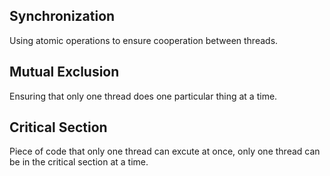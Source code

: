## Synchronization
Using atomic operations to ensure cooperation between threads.

## Mutual Exclusion
Ensuring that only one thread does one particular thing at a time.

## Critical Section
Piece of code that only one thread can excute at once, only one thread can be in the critical section at a time.